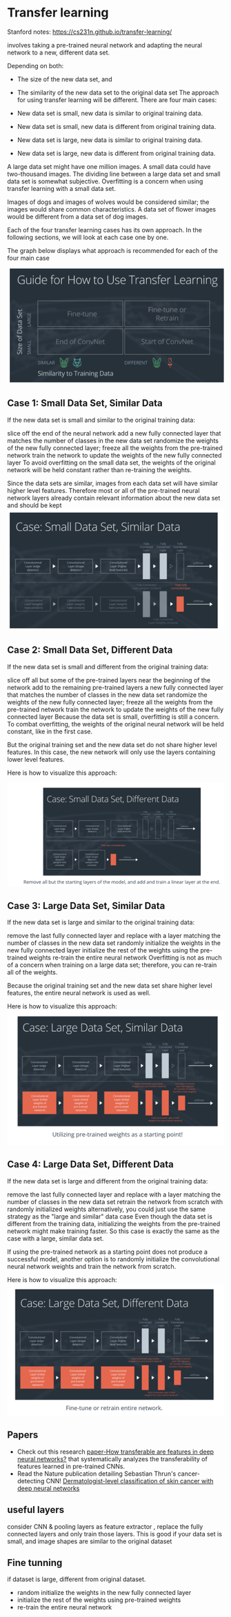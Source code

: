 # Transfer learning
Stanford notes: https://cs231n.github.io/transfer-learning/

involves taking a pre-trained neural network and adapting the neural network to a new, different data set.

Depending on both:

- The size of the new data set, and
- The similarity of the new data set to the original data set
The approach for using transfer learning will be different. There are four main cases:

- New data set is small, new data is similar to original training data.
- New data set is small, new data is different from original training data.
- New data set is large, new data is similar to original training data.
- New data set is large, new data is different from original training data.

A large data set might have one million images. A small data could have two-thousand images. The dividing line between a large data set and small data set is somewhat subjective. Overfitting is a concern when using transfer learning with a small data set.

Images of dogs and images of wolves would be considered similar; the images would share common characteristics. A data set of flower images would be different from a data set of dog images.

Each of the four transfer learning cases has its own approach. In the following sections, we will look at each case one by one.

The graph below displays what approach is recommended for each of the four main case

![alt text](./images/transfer_learning.png "validation")

## Case 1: Small Data Set, Similar Data

If the new data set is small and similar to the original training data:

slice off the end of the neural network
add a new fully connected layer that matches the number of classes in the new data set
randomize the weights of the new fully connected layer; freeze all the weights from the pre-trained network
train the network to update the weights of the new fully connected layer
To avoid overfitting on the small data set, the weights of the original network will be held constant rather than re-training the weights.

Since the data sets are similar, images from each data set will have similar higher level features. Therefore most or all of the pre-trained neural network layers already contain relevant information about the new data set and should be kept
![alt text](./images/c1.png "validation")

## Case 2: Small Data Set, Different Data
If the new data set is small and different from the original training data:

slice off all but some of the pre-trained layers near the beginning of the network
add to the remaining pre-trained layers a new fully connected layer that matches the number of classes in the new data set
randomize the weights of the new fully connected layer; freeze all the weights from the pre-trained network
train the network to update the weights of the new fully connected layer
Because the data set is small, overfitting is still a concern. To combat overfitting, the weights of the original neural network will be held constant, like in the first case.

But the original training set and the new data set do not share higher level features. In this case, the new network will only use the layers containing lower level features.

Here is how to visualize this approach:

![alt text](./images/c2.png "validation")

## Case 3: Large Data Set, Similar Data
If the new data set is large and similar to the original training data:

remove the last fully connected layer and replace with a layer matching the number of classes in the new data set
randomly initialize the weights in the new fully connected layer
initialize the rest of the weights using the pre-trained weights
re-train the entire neural network
Overfitting is not as much of a concern when training on a large data set; therefore, you can re-train all of the weights.

Because the original training set and the new data set share higher level features, the entire neural network is used as well.

Here is how to visualize this approach:
![alt text](./images/c3.png "validation")

## Case 4: Large Data Set, Different Data
If the new data set is large and different from the original training data:

remove the last fully connected layer and replace with a layer matching the number of classes in the new data set
retrain the network from scratch with randomly initialized weights
alternatively, you could just use the same strategy as the "large and similar" data case
Even though the data set is different from the training data, initializing the weights from the pre-trained network might make training faster. So this case is exactly the same as the case with a large, similar data set.

If using the pre-trained network as a starting point does not produce a successful model, another option is to randomly initialize the convolutional neural network weights and train the network from scratch.

Here is how to visualize this approach:
![alt text](./images/c4.png "validation")

## Papers
- Check out this research [paper-How transferable are features in deep neural networks?](https://arxiv.org/pdf/1411.1792.pdf) that systematically analyzes the transferability of features learned in pre-trained CNNs.
- Read the Nature publication detailing Sebastian Thrun's cancer-detecting CNN! [Dermatologist-level classification of skin cancer with deep neural networks](https://www.nature.com/articles/nature21056.epdf?referrer_access_token=_snzJ5POVSgpHutcNN4lEtRgN0jAjWel9jnR3ZoTv0NXpMHRAJy8Qn10ys2O4tuP9jVts1q2g1KBbk3Pd3AelZ36FalmvJLxw1ypYW0UxU7iShiMp86DmQ5Sh3wOBhXDm9idRXzicpVoBBhnUsXHzVUdYCPiVV0Slqf-Q25Ntb1SX_HAv3aFVSRgPbogozIHYQE3zSkyIghcAppAjrIkw1HtSwMvZ1PXrt6fVYXt-dvwXKEtdCN8qEHg0vbfl4_m&tracking_referrer=edition.cnn.com)

## useful layers
consider CNN & pooling layers as feature extractor , replace the fully connected layers and only train those layers. This is good if your data set is small, and image shapes are similar to the original dataset
## Fine tunning
if dataset is large, different from original dataset.
- random initialize the weights in the new fully connected layer
- initialize the rest of the weights using pre-trained weights
- re-train the entire neural network
